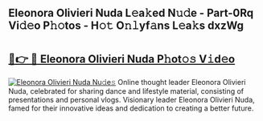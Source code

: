 ## Eleonora Olivieri Nuda L𝚎a𝚔ed N𝚞𝚍e - Part-0Rq Vi𝚍𝚎o P𝚑𝚘tos - H𝚘𝚝 O𝚗𝚕yf𝚊ns L𝚎a𝚔s dxzWg

# <h2><a href="http://kf15x5.oniu.top/?m=Eleonora+Olivieri+Nuda">🔗👉 🔴 Eleonora Olivieri Nuda P𝚑ot𝚘𝚜 V𝚒d𝚎o</a></h2>

[![Eleonora Olivieri Nuda Nu𝚍e𝚜](https://i.imgur.com/0qMVB7G.gif)](http://kf15x5.oniu.top/?m=Eleonora+Olivieri+Nuda)
Online thought leader Eleonora Olivieri Nuda, celebrated for sharing dance and lifestyle material, consisting of presentations and personal vlogs. Visionary leader Eleonora Olivieri Nuda, famed for their innovative ideas and dedication to creating a better future.  
